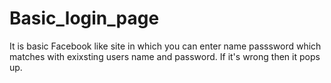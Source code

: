 # Basic_login_page
It is basic Facebook like site in which you can enter name passsword which matches with exixsting users name and password. If it's  wrong then it pops up.
